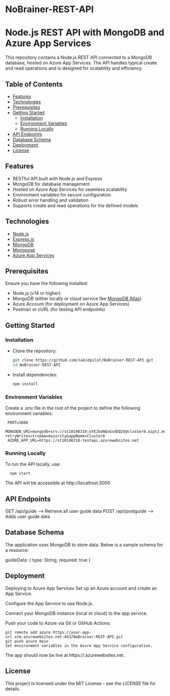 # NoBrainer-REST-API

# Node.js REST API with MongoDB and Azure App Services

This repository contains a Node.js REST API connected to a MongoDB database, hosted on Azure App Services. The API handles typical create and read operations and is designed for scalability and efficiency.

## Table of Contents
- [Features](#features)
- [Technologies](#technologies)
- [Prerequisites](#prerequisites)
- [Getting Started](#getting-started)
  - [Installation](#installation)
  - [Environment Variables](#environment-variables)
  - [Running Locally](#running-locally)
- [API Endpoints](#api-endpoints)
- [Database Schema](#database-schema)
- [Deployment](#deployment)
- [License](#license)

## Features

- RESTful API built with Node.js and Express
- MongoDB for database management
- Hosted on Azure App Services for seamless scalability
- Environment variables for secure configuration
- Robust error handling and validation
- Supports create and read operations for the defined models

## Technologies

- [Node.js](https://nodejs.org/)
- [Express.js](https://expressjs.com/)
- [MongoDB](https://www.mongodb.com/)
- [Mongoose](https://mongoosejs.com/)
- [Azure App Services](https://azure.microsoft.com/en-us/services/app-service/)

## Prerequisites

Ensure you have the following installed:

- Node.js (v14 or higher)
- MongoDB (either locally or cloud service like [MongoDB Atlas](https://www.mongodb.com/cloud/atlas))
- Azure Account (for deployment on Azure App Services)
- Postman or cURL (for testing API endpoints)

## Getting Started

### Installation

- Clone the repository:

   ```bash
   git clone https://github.com/sakidpilot/NoBrainer-REST-API.git
   cd NoBrainer-REST-API

- Install dependencies:

   ```bash
   npm install

### Environment Variables
  Create a .env file in the root of the project to define the following environment variables:


     PORT=3000
     MONGODB_URI=mongodb+srv://st10198310:oYEJboNQxGsdDQ2X@cluster0.oiptz.mongodb.net/guide?retryWrites=true&w=majority&appName=Cluster0
     AZURE_APP_URL=https://st10198310-testapi.azurewebsites.net

### Running Locally
To run the API locally, use:

      npm start

The API will be accessible at http://localhost:3000

## API Endpoints

GET	/api/guide  -->	Retrieve all user guide data
POST /api/postguide  --> Adds user guide data

## Database Schema
The application uses MongoDB to store data. Below is a sample schema for a resource:

 guideData:
 {
   type: String,
   required: true
 }

## Deployment
 Deploying to Azure App Services
 Set up an Azure account and create an App Service.

 Configure the App Service to use Node.js.

 Connect your MongoDB instance (local or cloud) to the app service.

 Push your code to Azure via Git or GitHub Actions:


    git remote add azure https://your-app-url.scm.azurewebsites.net:443/NoBrainer-REST-API.git
    git push azure main
    Set environment variables in the Azure App Service configuration.
 The app should now be live at https://<your-app-name>.azurewebsites.net.


## License
This project is licensed under the MIT License - see the LICENSE file for details.
